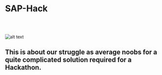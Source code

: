 # **SAP-Hack**
<br>
<br>

![alt text](![image](https://user-images.githubusercontent.com/43288779/113398774-bc774580-93bc-11eb-9968-9b5f34691634.png))

## **This is about our struggle as average noobs for a quite complicated solution required for a Hackathon.**
